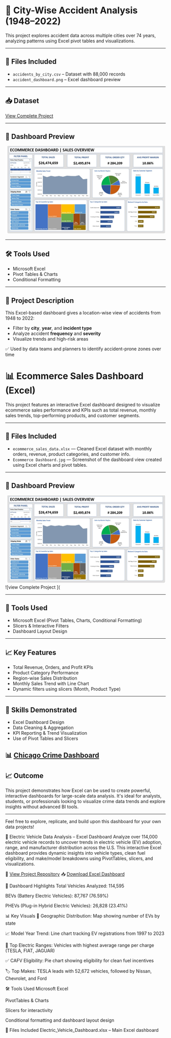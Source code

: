 # 🚨 City-Wise Accident Analysis (1948–2022)

This project explores accident data across multiple cities over 74 years, analyzing patterns using Excel pivot tables and visualizations.

---

## 📂 Files Included
- `accidents_by_city.csv` – Dataset with 88,000 records
- `accident_dashboard.png` – Excel dashboard preview

---

## 📥 Dataset
[View Complete Project](https://github.com/lalithasaipasala/city-accident-analysis-excel/blob/main/Ecommerce%20Dashboard.xlsx)

---

## 📸 Dashboard Preview

![Accident Dashboard](https://github.com/lalithasaipasala/city-accident-analysis-excel/blob/main/Ecommerce%20Dashboard.jpg)

---

## 🛠 Tools Used
- Microsoft Excel
- Pivot Tables & Charts
- Conditional Formatting

---

## 📄 Project Description
This Excel-based dashboard gives a location-wise view of accidents from 1948 to 2022:
- Filter by **city**, **year**, and **incident type**
- Analyze accident **frequency** and **severity**
- Visualize trends and high-risk areas

✅ Used by data teams and planners to identify accident-prone zones over time



# 📊 Ecommerce Sales Dashboard (Excel)

This project features an interactive Excel dashboard designed to visualize ecommerce sales performance and KPIs such as total revenue, monthly sales trends, top-performing products, and customer segments.

---

## 📂 Files Included

- `ecommerce_sales_data.xlsx` — Cleaned Excel dataset with monthly orders, revenue, product categories, and customer info.
- `Ecommerce Dashboard.jpg` — Screenshot of the dashboard view created using Excel charts and pivot tables.

---

## 📸 Dashboard Preview

![Ecommerce Dashboard](https://github.com/lalithasaipasala/city-accident-analysis-excel/blob/main/Ecommerce%20Dashboard.jpg)
![view Complete Project ](

---

## 🧰 Tools Used

- Microsoft Excel (Pivot Tables, Charts, Conditional Formatting)
- Slicers & Interactive Filters
- Dashboard Layout Design

---

## 📈 Key Features

- Total Revenue, Orders, and Profit KPIs
- Product Category Performance
- Region-wise Sales Distribution
- Monthly Sales Trend with Line Chart
- Dynamic filters using slicers (Month, Product Type)

---

## 📌 Skills Demonstrated

- Excel Dashboard Design
- Data Cleaning & Aggregation
- KPI Reporting & Trend Visualization
- Use of Pivot Tables and Slicers




## 📊 [Chicago Crime Dashboard](https://github.com/lalithasaipasala/city-accident-analysis-excel/blob/main/Chicago%20Crime%20%20Analysis.jpg)


## 📈 Outcome

This project demonstrates how Excel can be used to create powerful, interactive dashboards for large-scale data analysis. It's ideal for analysts, students, or professionals looking to visualize crime data trends and explore insights without advanced BI tools.

---

Feel free to explore, replicate, and build upon this dashboard for your own data projects!

🚗 Electric Vehicle Data Analysis – Excel Dashboard
Analyze over 114,000 electric vehicle records to uncover trends in electric vehicle (EV) adoption, range, and manufacturer distribution across the U.S. This interactive Excel dashboard provides dynamic insights into vehicle types, clean fuel eligibility, and make/model breakdowns using PivotTables, slicers, and visualizations.

🔗 [View Project Repository](https://github.com/lalithasaipasala/city-accident-analysis-excel/blob/main/Electric%20Vehicle%20Dashboard.jpg)
📥 [Download Excel Dashboard](https://github.com/lalithasaipasala/city-accident-analysis-excel/commit/db606dc8fea9ac6fe7c08bab4a1743a0753ec8ae)

🧾 Dashboard Highlights
Total Vehicles Analyzed: 114,595

BEVs (Battery Electric Vehicles): 87,767 (76.59%)

PHEVs (Plug-in Hybrid Electric Vehicles): 26,828 (23.41%)

📊 Key Visuals
📍 Geographic Distribution: Map showing number of EVs by state

📈 Model Year Trend: Line chart tracking EV registrations from 1997 to 2023

🔋 Top Electric Ranges: Vehicles with highest average range per charge (TESLA, FIAT, JAGUAR)

✅ CAFV Eligibility: Pie chart showing eligibility for clean fuel incentives

🏷️ Top Makes: TESLA leads with 52,672 vehicles, followed by Nissan, Chevrolet, and Ford

🛠️ Tools Used
Microsoft Excel

PivotTables & Charts

Slicers for interactivity

Conditional formatting and dashboard layout design

📁 Files Included
Electric_Vehicle_Dashboard.xlsx – Main Excel dashboard








